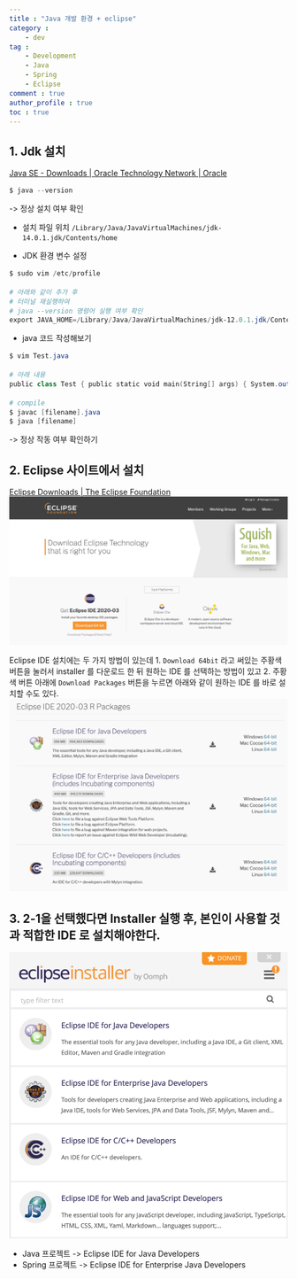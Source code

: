 ```yaml
---
title : "Java 개발 환경 + eclipse"
category :
    - dev
tag :
    - Development
    - Java
    - Spring
    - Eclipse
comment : true
author_profile : true
toc : true
---
```


## 1. Jdk 설치
[Java SE - Downloads | Oracle Technology Network | Oracle](https://www.oracle.com/java/technologies/javase-downloads.html)

```powershell
$ java --version
```
-> 정상 설치 여부 확인

- 설치 파일 위치
`/Library/Java/JavaVirtualMachines/jdk-14.0.1.jdk/Contents/home`

- JDK 환경 변수 설정

```powershell
$ sudo vim /etc/profile

# 아래와 같이 추가 후
# 터미널 재실행하여
# java --version 명령어 실행 여부 확인
export JAVA_HOME=/Library/Java/JavaVirtualMachines/jdk-12.0.1.jdk/Contents/Home export CLASSPATH=.:$JAVA_HOME/lib/tools.jar
```


- java 코드 작성해보기

```powershell
$ vim Test.java

# 아래 내용
public class Test { public static void main(String[] args) { System.out.println("Hello Java!"); } }

# compile
$ javac [filename].java
$ java [filename]
```
-> 정상 작동 여부 확인하기


## 2. Eclipse 사이트에서 설치
[Eclipse Downloads | The Eclipse Foundation](https://www.eclipse.org/downloads/)
![img1](https://raw.githubusercontent.com/devilzCough/devilzCough.github.io/master/_posts/img/200527/img1.png)

Eclipse IDE 설치에는 두 가지 방법이 있는데
	1. `Download 64bit` 라고 써있는 주황색 버튼을 눌러서 installer 를 다운로드 한 뒤 원하는 IDE 를 선택하는 방법이 있고
	2. 주황색 버튼 아래에 `Download Packages` 버튼을 누르면 아래와 같이 원하는 IDE 를 바로 설치할 수도 있다.
	![img2](https://raw.githubusercontent.com/devilzCough/devilzCough.github.io/master/_posts/img/200527/img2.png)

## 3. 2-1을 선택했다면 Installer 실행 후, 본인이 사용할 것과 적합한 IDE 로 설치해야한다.
![img3](https://raw.githubusercontent.com/devilzCough/devilzCough.github.io/master/_posts/img/200527/img3.png)
- Java 프로젝트
-> Eclipse IDE for Java Developers
- Spring 프로젝트
-> Eclipse IDE for Enterprise Java Developers
